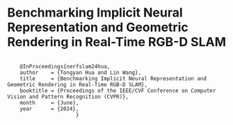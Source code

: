 # Benchmarking Implicit Neural Representation and Geometric Rendering in Real-Time RGB-D SLAM



```

    @InProceedings{nerfslam24hua,
    author    = {Tongyan Hua and Lin Wang},
    title     = {Benchmarking Implicit Neural Representation and Geometric Rendering in Real-Time RGB-D SLAM},
    booktitle = {Proceedings of the IEEE/CVF Conference on Computer Vision and Pattern Recognition (CVPR)},
    month     = {June},
    year      = {2024},
                      }
```
